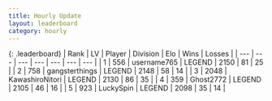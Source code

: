 ```yaml
---
title: Hourly Update
layout: leaderboard
category: hourly
---
```


{: .leaderboard}
| Rank | LV | Player | Division | Elo | Wins | Losses |
| --- | --- | --- | --- | --- | --- | --- |
| <span data-change="0">1</span> | 556 | <span title="ID: 188640">username765</span> | LEGEND | <span data-change="0">2150</span> | <span data-change="0">81</span> | <span data-change="0">25</span> |
| <span data-change="0">2</span> | 758 | <span title="ID: 92077">gangsterthings</span> | LEGEND | <span data-change="0">2148</span> | <span data-change="0">58</span> | <span data-change="0">14</span> |
| <span data-change="0">3</span> | 2048 | <span title="ID: 164871">KawashiroNitori</span> | LEGEND | <span data-change="0">2130</span> | <span data-change="0">86</span> | <span data-change="0">35</span> |
| <span data-change="1">4</span> | 359 | <span title="ID: 336637">Ghost2772</span> | LEGEND | <span data-change="0">2105</span> | <span data-change="0">46</span> | <span data-change="0">16</span> |
| <span data-change="2">5</span> | 923 | <span title="ID: 498412">LuckySpin</span> | LEGEND | <span data-change="15">2098</span> | <span data-change="4">35</span> | <span data-change="1">14</span> |